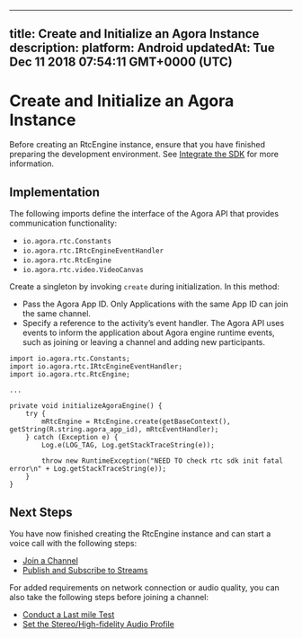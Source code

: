
---
title: Create and Initialize an Agora Instance
description: 
platform: Android
updatedAt: Tue Dec 11 2018 07:54:11 GMT+0000 (UTC)
---
# Create and Initialize an Agora Instance
Before creating an RtcEngine instance, ensure that you have finished preparing the development environment. See [Integrate the SDK](../../en/Video/android_video.md) for more information.

## Implementation
The following imports define the interface of the Agora API that provides communication functionality:

-   `io.agora.rtc.Constants`
-   `io.agora.rtc.IRtcEngineEventHandler`
-   `io.agora.rtc.RtcEngine`
-   `io.agora.rtc.video.VideoCanvas`

Create a singleton by invoking `create` during initialization. In this method:

-  Pass the Agora App ID. Only Applications with the same App ID can join the same channel.
-  Specify a reference to the activity’s event handler. The Agora API uses events to inform the application about Agora engine runtime events, such as joining or leaving a channel and adding new participants.

```
import io.agora.rtc.Constants;
import io.agora.rtc.IRtcEngineEventHandler;
import io.agora.rtc.RtcEngine;

...

private void initializeAgoraEngine() {
    try {
        mRtcEngine = RtcEngine.create(getBaseContext(), getString(R.string.agora_app_id), mRtcEventHandler);
    } catch (Exception e) {
        Log.e(LOG_TAG, Log.getStackTraceString(e));

        throw new RuntimeException("NEED TO check rtc sdk init fatal error\n" + Log.getStackTraceString(e));
    }
}
```

## Next Steps
You have now finished creating the RtcEngine instance and can start a voice call with the following steps:
* [Join a Channel](../../en/Video/join_video_android.md)
* [Publish and Subscribe to Streams](../../en/Video/publish_android.md)

For added requirements on network connection or audio quality, you can also take the following steps before joining a channel:
* [Conduct a Last mile Test](../../en/Video/lastmile_android.md)
* [Set the Stereo/High-fidelity Audio Profile](../../en/Video/audio_profile_android.md)

